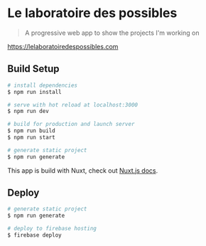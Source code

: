 # Le laboratoire des possibles

> A progressive web app to show the projects I'm working on

<https://lelaboratoiredespossibles.com>


## Build Setup

``` bash
# install dependencies
$ npm run install

# serve with hot reload at localhost:3000
$ npm run dev

# build for production and launch server
$ npm run build
$ npm run start

# generate static project
$ npm run generate
```

This app is build with Nuxt, check out [Nuxt.js docs](https://nuxtjs.org).

## Deploy

``` bash
# generate static project
$ npm run generate

# deploy to firebase hosting
$ firebase deploy
```
